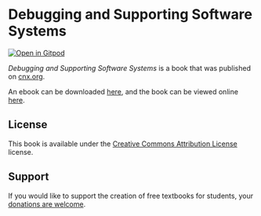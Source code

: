 # Debugging and Supporting Software Systems

[![Open in Gitpod](https://gitpod.io/button/open-in-gitpod.svg)](https://gitpod.io/from-referrer/)

_Debugging and Supporting Software Systems_ is a book that was published on [cnx.org](https://cnx.org/).

An ebook can be downloaded [here](https://github.com/cnx-user-books/cnxbook-debugging-and-supporting-software-systems/releases/latest), and the book can be viewed online [here](https://github.com/cnx-user-books/cnxbook-debugging-and-supporting-software-systems/releases/latest).

## License
This book is available under the [Creative Commons Attribution License](./LICENSE) license.

## Support
If you would like to support the creation of free textbooks for students, your [donations are welcome](https://riceconnect.rice.edu/donation/support-openstax-banner).
